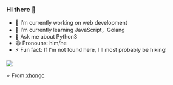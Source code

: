 ### Hi there 👋 

- 🔭 I’m currently working on web development
- 🌱 I’m currently learning JavaScript，Golang
- 💬 Ask me about Python3
- 😄 Pronouns: him/he
- ⚡ Fun fact: If I'm not found here, I'll most probably be hiking!

<img src="https://github-readme-stats.vercel.app/api?username=xhongc&show_icons=false">

⭐️ From [xhongc](https://github.com/xhongc)
